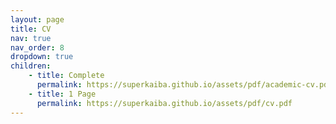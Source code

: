```yaml
---
layout: page
title: CV
nav: true
nav_order: 8
dropdown: true
children: 
    - title: Complete
      permalink: https://superkaiba.github.io/assets/pdf/academic-cv.pdf
    - title: 1 Page
      permalink: https://superkaiba.github.io/assets/pdf/cv.pdf
---
```

